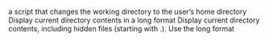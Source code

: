 a script that changes the working directory to the user’s home directory
Display current directory contents in a long format
Display current directory contents, including hidden files (starting with .). Use the long format
